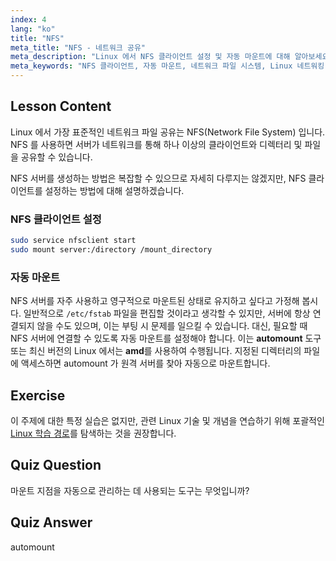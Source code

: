 ```yaml
---
index: 4
lang: "ko"
title: "NFS"
meta_title: "NFS - 네트워크 공유"
meta_description: "Linux 에서 NFS 클라이언트 설정 및 자동 마운트에 대해 알아보세요. 네트워크 파일 공유에 연결하고 원활한 액세스를 위해 자동 마운트를 사용하는 방법을 이해하세요."
meta_keywords: "NFS 클라이언트, 자동 마운트, 네트워크 파일 시스템, Linux 네트워킹, mount 명령어, Linux 튜토리얼, 초보자"
---
```


## Lesson Content

Linux 에서 가장 표준적인 네트워크 파일 공유는 NFS(Network File System) 입니다. NFS 를 사용하면 서버가 네트워크를 통해 하나 이상의 클라이언트와 디렉터리 및 파일을 공유할 수 있습니다.

NFS 서버를 생성하는 방법은 복잡할 수 있으므로 자세히 다루지는 않겠지만, NFS 클라이언트를 설정하는 방법에 대해 설명하겠습니다.

### NFS 클라이언트 설정

```bash
sudo service nfsclient start
sudo mount server:/directory /mount_directory
```

### 자동 마운트

NFS 서버를 자주 사용하고 영구적으로 마운트된 상태로 유지하고 싶다고 가정해 봅시다. 일반적으로 `/etc/fstab` 파일을 편집할 것이라고 생각할 수 있지만, 서버에 항상 연결되지 않을 수도 있으며, 이는 부팅 시 문제를 일으킬 수 있습니다. 대신, 필요할 때 NFS 서버에 연결할 수 있도록 자동 마운트를 설정해야 합니다. 이는 **automount** 도구 또는 최신 버전의 Linux 에서는 **amd**를 사용하여 수행됩니다. 지정된 디렉터리의 파일에 액세스하면 automount 가 원격 서버를 찾아 자동으로 마운트합니다.

## Exercise

이 주제에 대한 특정 실습은 없지만, 관련 Linux 기술 및 개념을 연습하기 위해 포괄적인 [Linux 학습 경로](https://labex.io/ko/learn/linux)를 탐색하는 것을 권장합니다.

## Quiz Question

마운트 지점을 자동으로 관리하는 데 사용되는 도구는 무엇입니까?

## Quiz Answer

automount
